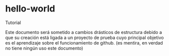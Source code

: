 # hello-world
Tutorial

Este documento será sometido a cambios drásticos de estructura debido a que su creación está ligada a un proyecto de prueba cuyo principal objetivo es el aprendizaje sobre el funcionamiento de github.
(es mentira, en verdad no tiene ningún uso este documento)
